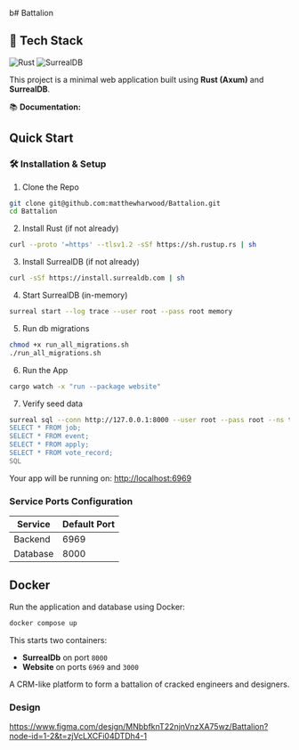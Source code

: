 b# Battalion 

## 🧰 Tech Stack

![Rust](https://img.shields.io/badge/Rust-000000?style=for-the-badge&logo=rust&logoColor=white)
![SurrealDB](https://img.shields.io/badge/SurrealDB-ff0040?style=for-the-badge&logo=databricks&logoColor=white)

This project is a minimal web application built using **Rust (Axum)** and **SurrealDB**.

📚 **Documentation:**

## Quick Start

### 🛠 Installation & Setup

1. Clone the Repo 
```bash
git clone git@github.com:matthewharwood/Battalion.git
cd Battalion
```

2. Install Rust (if not already)
```bash
curl --proto '=https' --tlsv1.2 -sSf https://sh.rustup.rs | sh
```

3. Install SurrealDB (if not already)
```bash
curl -sSf https://install.surrealdb.com | sh
```

4. Start SurrealDB (in-memory)
```bash
surreal start --log trace --user root --pass root memory
```

5. Run db migrations
```bash
chmod +x run_all_migrations.sh
./run_all_migrations.sh
```

6. Run the App
```bash
cargo watch -x "run --package website"
```

7. Verify seed data
```bash
surreal sql --conn http://127.0.0.1:8000 --user root --pass root --ns test --db test <<'SQL'
SELECT * FROM job;
SELECT * FROM event;
SELECT * FROM apply;
SELECT * FROM vote_record;
SQL
```


Your app will be running on: [http://localhost:6969](http://localhost:6969)

### Service Ports Configuration

| Service     | Default Port |
| ----------- | ------------ |
| Backend     | 6969         |
| Database    | 8000         |


## Docker

Run the application and database using Docker:

```bash
docker compose up
```

This starts two containers:

- **SurrealDb** on port `8000`
- **Website** on ports `6969` and `3000`


A CRM-like platform to form a battalion of cracked engineers and designers. 

### Design

https://www.figma.com/design/MNbbfknT22njnVnzXA75wz/Battalion?node-id=1-2&t=zjVcLXCFi04DTDh4-1



